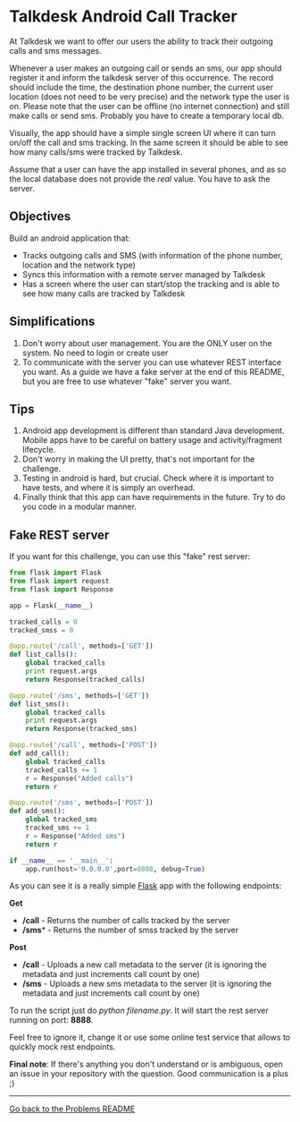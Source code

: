 # Talkdesk Android Call Tracker

At Talkdesk we want to offer our users the ability to track their outgoing calls and sms messages.

Whenever a user makes an outgoing call or sends an sms, our app should register it and inform the talkdesk server of this occurrence.
The record should include the time, the destination phone number, the current user location (does not need to be very precise) and the network type the user is on.
Please note that the user can be offline (no internet connection) and still make calls or send sms.
Probably you have to create a temporary local db.

Visually, the app should have a simple single screen UI where it can turn on/off the call and sms tracking.
In the same screen it should be able to see how many calls/sms were tracked by Talkdesk.

Assume that a user can have the app installed in several phones, and as so the local database does not provide the *real* value. You have to ask the server.

## Objectives

Build an android application that:

 * Tracks outgoing calls and SMS (with information of the phone number, location and the network type)
 * Syncs this information with a remote server managed by Talkdesk
 * Has a screen where the user can start/stop the tracking and is able to see how many calls are tracked by Talkdesk

## Simplifications

 1. Don't worry about user management. You are the ONLY user on the system. No need to login or create user
 2. To communicate with the server you can use whatever REST interface you want.
    As a guide we have a fake server at the end of this README, but you are free to use whatever "fake" server you want.

## Tips

 1. Android app development is different than standard Java development. Mobile apps have to be careful on battery usage and activity/fragment lifecycle.
 2. Don't worry in making the UI pretty, that's not important for the challenge.
 3. Testing in android is hard, but crucial. Check where it is important to have tests, and where it is simply an overhead.
 4. Finally think that this app can have requirements in the future. Try to do you code in a modular manner.

## Fake REST server

If you want for this challenge, you can use this "fake" rest server:

```python
from flask import Flask
from flask import request
from flask import Response

app = Flask(__name__)

tracked_calls = 0
tracked_smss = 0

@app.route('/call', methods=['GET'])
def list_calls():
    global tracked_calls
    print request.args
    return Response(tracked_calls)

@app.route('/sms', methods=['GET'])
def list_sms():
    global tracked_calls
    print request.args
    return Response(tracked_sms)

@app.route('/call', methods=['POST'])
def add_call():
    global tracked_calls
    tracked_calls += 1
    r = Response("Added calls")
    return r

@app.route('/sms', methods=['POST'])
def add_sms():
    global tracked_sms
    tracked_sms += 1
    r = Response("Added sms")
    return r

if __name__ == '__main__':
    app.run(host='0.0.0.0',port=8888, debug=True)
```

As you can see it is a really simple [Flask](http://flask.pocoo.org/) app with the following endpoints:

**Get**
 * **/call** - Returns the number of calls tracked by the server
 * **/sms*** - Returns the number of smss tracked by the server

**Post**
 * **/call** - Uploads a new call metadata to the server (it is ignoring the metadata and just increments call count by one)
 * **/sms** - Uploads a new sms metadata to the server (it is ignoring the metadata and just increments call count by one)

To run the script just do *python filename.py*. It will start the rest server running on port: **8888**.

Feel free to ignore it, change it or use some online test service that allows to quickly mock rest endpoints.

**Final note**: If there's anything you don't understand or is ambiguous, open an issue in your repository with the question.
Good communication is a plus ;)

---
[Go back to the Problems README](README.md)
